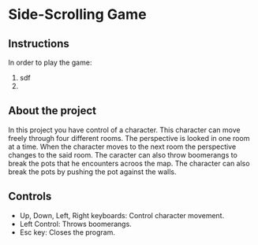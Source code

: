 # Side-Scrolling Game 
## Instructions
In order to play the game:
1) sdf
2) 
## About the project
In this project you have control of a character. This character can move freely through four different rooms. The perspective is looked in one room at a time. When the character moves to the next room the perspective changes to the said room. The caracter can also throw boomerangs to break the pots that he encounters acroos the map. The character can also break the pots by pushing the pot against the walls.

## Controls
* Up, Down, Left, Right keyboards: Control character movement.
* Left Control: Throws boomerangs.
* Esc key: Closes the program.

